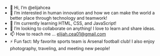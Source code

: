 - 👋 Hi, I’m @elijahcea
- 👀 I’m interested in human innovation and how we can make the world a better place through technology and teamwork!
- 🌱 I’m currently learning HTML, CSS, and JavaScript!
- 💞️ I’m looking to collaborate on anything! I love to learn and share ideas.
- 📫 How to reach me ... elijah.cea01@gmail.com
- ⚡ Fun fact: My favorite sports team is Arsenal football club! I also enjoy photography, traveling, and meeting new people!

<!---
elijahcea/elijahcea is a ✨ special ✨ repository because its `README.md` (this file) appears on your GitHub profile.
You can click the Preview link to take a look at your changes.
--->
